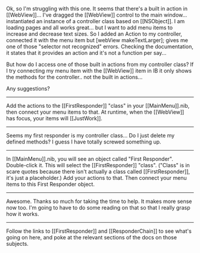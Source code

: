 

Ok, so I'm struggling with this one. It seems that there's a built in action in [[WebView]]... I've dragged the [[WebView]] control to the main window... instantiated an instance of a controller class based on [[NSObject]]. I am loading pages and all works great... but I want to add menu items to increase and decrease text sizes. So I added an Action to my controller, connected it with the menu item but [webView makeTextLarger]; gives me one of those "selector not recognized" errors. Checking the documentation, it states that it provides an action and it's not a function per say... 

But how do I access one of those built in actions from my controller class? If I try connecting my menu item with the [[WebView]] item in IB it only shows the methods for the controller.. not the built in actions...

Any suggestions? 

----
Add the actions to the [[FirstResponder]] "class" in your [[MainMenu]].nib, then connect your menu items to that. At runtime, when the [[WebView]] has focus, your items will [[JustWork]].

----
Seems my first responder is my controller class... Do I just delete my defined methods? I guess I have totally screwed something up.

----
In [[MainMenu]].nib, you will see an object called "First Responder". Double-click it. This will select the [[FirstResponder]] "class". ("Class" is in scare quotes because there isn't actually a class called [[FirstResponder]], it's just a placeholder.) Add your actions to that. Then connect your menu items to this First Responder object.

----
Awesome. Thanks so much for taking the time to help. It makes more sense now too. I'm going to have to do some reading on that so that I really grasp how it works. 

----
Follow the links to [[FirstResponder]] and [[ResponderChain]] to see what's going on here, and poke at the relevant sections of the docs on those subjects.